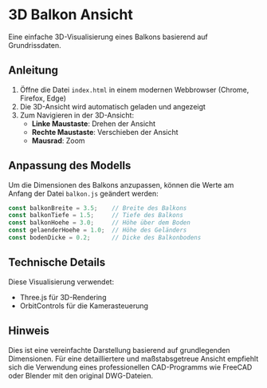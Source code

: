 # 3D Balkon Ansicht

Eine einfache 3D-Visualisierung eines Balkons basierend auf Grundrissdaten.

## Anleitung

1. Öffne die Datei `index.html` in einem modernen Webbrowser (Chrome, Firefox, Edge)
2. Die 3D-Ansicht wird automatisch geladen und angezeigt
3. Zum Navigieren in der 3D-Ansicht:
   - **Linke Maustaste**: Drehen der Ansicht
   - **Rechte Maustaste**: Verschieben der Ansicht
   - **Mausrad**: Zoom

## Anpassung des Modells

Um die Dimensionen des Balkons anzupassen, können die Werte am Anfang der Datei `balkon.js` geändert werden:

```javascript
const balkonBreite = 3.5;    // Breite des Balkons
const balkonTiefe = 1.5;     // Tiefe des Balkons
const balkonHoehe = 3.0;     // Höhe über dem Boden
const gelaenderHoehe = 1.0;  // Höhe des Geländers
const bodenDicke = 0.2;      // Dicke des Balkonbodens
```

## Technische Details

Diese Visualisierung verwendet:
- Three.js für 3D-Rendering
- OrbitControls für die Kamerasteuerung

## Hinweis

Dies ist eine vereinfachte Darstellung basierend auf grundlegenden Dimensionen. Für eine detailliertere und maßstabsgetreue Ansicht empfiehlt sich die Verwendung eines professionellen CAD-Programms wie FreeCAD oder Blender mit den original DWG-Dateien. 